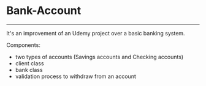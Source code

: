 <h1>Bank-Account</h1>
<hr>

It's an improvement of an Udemy project over a basic banking 
system.

Components:
* two types of accounts (Savings accounts and Checking accounts)
* client class
* bank class
* validation process to withdraw from an account
